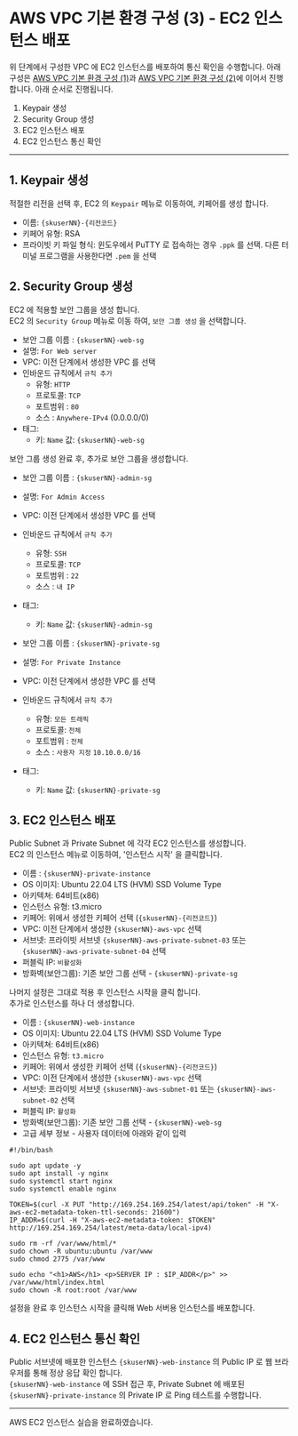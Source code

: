 # AWS VPC 기본 환경 구성 (3) - EC2 인스턴스 배포

위 단계에서 구성한 VPC 에 EC2 인스턴스를 배포하여 통신 확인을 수행합니다.
아래 구성은 [AWS VPC 기본 환경 구성 (1)](../01-01-AWS-VPC/README.md)과 [AWS VPC 기본 환경 구성 (2)](../01-02-AWS-VPC-NAT-Gateway/README.md)에 이어서 진행합니다. 
아래 순서로 진행됩니다.

1. Keypair 생성
2. Security Group 생성
3. EC2 인스턴스 배포
4. EC2 인스턴스 통신 확인


---
## 1. Keypair 생성
적절한 리전을 선택 후, EC2 의 `Keypair` 메뉴로 이동하여, 키페어를 생성 합니다.

- 이름: `{skuserNN}-{리전코드}`
- 키페어 유형: RSA
- 프라이빗 키 파일 형식: 윈도우에서 PuTTY 로 접속하는 경우 `.ppk` 를 선택. 다른 터미널 프로그램을 사용한다면 `.pem` 을 선택


## 2. Security Group 생성
EC2 에 적용할 보안 그룹을 생성 합니다.  
EC2 의 `Security Group` 메뉴로 이동 하여, `보안 그룹 생성` 을 선택합니다.

- 보안 그룹 이름 : `{skuserNN}-web-sg`
- 설명: `For Web server` 
- VPC: 이전 단계에서 생성한 VPC 를 선택
- 인바운드 규칙에서 `규칙 추가`  
  * 유형: `HTTP`
  * 프로토콜: `TCP`
  * 포트범위 : `80`
  * 소스 : `Anywhere-IPv4` (0.0.0.0/0)
- 태그:
  * 키: `Name`  값: `{skuserNN}-web-sg`

보안 그룹 생성 완료 후, 추가로 보안 그룹을 생성합니다.  

- 보안 그룹 이름 : `{skuserNN}-admin-sg`
- 설명: `For Admin Access` 
- VPC: 이전 단계에서 생성한 VPC 를 선택
- 인바운드 규칙에서 `규칙 추가`  
  * 유형: `SSH`
  * 프로토콜: `TCP`
  * 포트범위 : `22`
  * 소스 : `내 IP`
- 태그:
  * 키: `Name`  값: `{skuserNN}-admin-sg`

- 보안 그룹 이름 : `{skuserNN}-private-sg`
- 설명: `For Private Instance` 
- VPC: 이전 단계에서 생성한 VPC 를 선택
- 인바운드 규칙에서 `규칙 추가`  
  * 유형: `모든 트래픽`
  * 프로토콜: `전체`
  * 포트범위 : `전체`
  * 소스 : `사용자 지정` `10.10.0.0/16`
- 태그:
  * 키: `Name`  값: `{skuserNN}-private-sg`



## 3. EC2 인스턴스 배포
Public Subnet 과 Private Subnet 에 각각 EC2 인스턴스를 생성합니다.   
EC2 의 인스턴스 메뉴로 이동하여, '인스턴스 시작' 을 클릭합니다.  

- 이름 : `{skuserNN}-private-instance`
- OS 이미지: Ubuntu 22.04 LTS (HVM) SSD Volume Type
- 아키텍쳐: 64비트(x86)
- 인스턴스 유형: t3.micro
- 키페어: 위에서 생성한 키페어 선택 (`{skuserNN}-{리전코드}`)
- VPC: 이전 단계에서 생성한 `{skuserNN}-aws-vpc` 선택
- 서브넷: 프라이빗 서브넷 `{skuserNN}-aws-private-subnet-03` 또는 `{skuserNN}-aws-private-subnet-04` 선택
- 퍼블릭 IP: `비활성화`
- 방화벽(보안그룹): 기존 보안 그룹 선택 - `{skuserNN}-private-sg`

나머지 설정은 그대로 적용 후 인스턴스 시작을 클릭 합니다.  
추가로 인스턴스를 하나 더 생성합니다.  

- 이름 : `{skuserNN}-web-instance`
- OS 이미지: Ubuntu 22.04 LTS (HVM) SSD Volume Type
- 아키텍쳐: 64비트(x86)
- 인스턴스 유형: `t3.micro`
- 키페어: 위에서 생성한 키페어 선택 (`{skuserNN}-{리전코드}`)
- VPC: 이전 단계에서 생성한 `{skuserNN}-aws-vpc` 선택
- 서브넷: 프라이빗 서브넷 `{skuserNN}-aws-subnet-01` 또는 `{skuserNN}-aws-subnet-02` 선택
- 퍼블릭 IP: `활성화`
- 방화벽(보안그룹): 기존 보안 그룹 선택 - `{skuserNN}-web-sg`
- 고급 세부 정보 - 사용자 데이터에 아래와 같이 입력
```
#!/bin/bash

sudo apt update -y
sudo apt install -y nginx
sudo systemctl start nginx
sudo systemctl enable nginx

TOKEN=$(curl -X PUT "http://169.254.169.254/latest/api/token" -H "X-aws-ec2-metadata-token-ttl-seconds: 21600")
IP_ADDR=$(curl -H "X-aws-ec2-metadata-token: $TOKEN" http://169.254.169.254/latest/meta-data/local-ipv4)

sudo rm -rf /var/www/html/*
sudo chown -R ubuntu:ubuntu /var/www
sudo chmod 2775 /var/www

sudo echo "<h1>AWS</h1> <p>SERVER IP : $IP_ADDR</p>" >> /var/www/html/index.html
sudo chown -R root:root /var/www
```

설정을 완료 후 인스턴스 시작을 클릭해 Web 서버용 인스턴스를 배포합니다.  


## 4. EC2 인스턴스 통신 확인

Public 서브넷에 배포한 인스턴스  `{skuserNN}-web-instance` 의 Public IP 로 웹 브라우저를 통해 정상 응답 확인 합니다.  
`{skuserNN}-web-instance` 에 SSH 접근 후, Private Subnet 에 배포된 `{skuserNN}-private-instance` 의 Private IP 로 Ping 테스트를 수행합니다.  

---

AWS EC2 인스턴스 실습을 완료하였습니다. 

